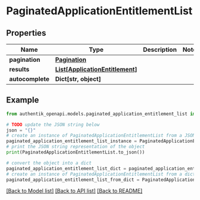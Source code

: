# PaginatedApplicationEntitlementList


## Properties

Name | Type | Description | Notes
------------ | ------------- | ------------- | -------------
**pagination** | [**Pagination**](Pagination.md) |  | 
**results** | [**List[ApplicationEntitlement]**](ApplicationEntitlement.md) |  | 
**autocomplete** | **Dict[str, object]** |  | 

## Example

```python
from authentik_openapi.models.paginated_application_entitlement_list import PaginatedApplicationEntitlementList

# TODO update the JSON string below
json = "{}"
# create an instance of PaginatedApplicationEntitlementList from a JSON string
paginated_application_entitlement_list_instance = PaginatedApplicationEntitlementList.from_json(json)
# print the JSON string representation of the object
print(PaginatedApplicationEntitlementList.to_json())

# convert the object into a dict
paginated_application_entitlement_list_dict = paginated_application_entitlement_list_instance.to_dict()
# create an instance of PaginatedApplicationEntitlementList from a dict
paginated_application_entitlement_list_from_dict = PaginatedApplicationEntitlementList.from_dict(paginated_application_entitlement_list_dict)
```
[[Back to Model list]](../README.md#documentation-for-models) [[Back to API list]](../README.md#documentation-for-api-endpoints) [[Back to README]](../README.md)


